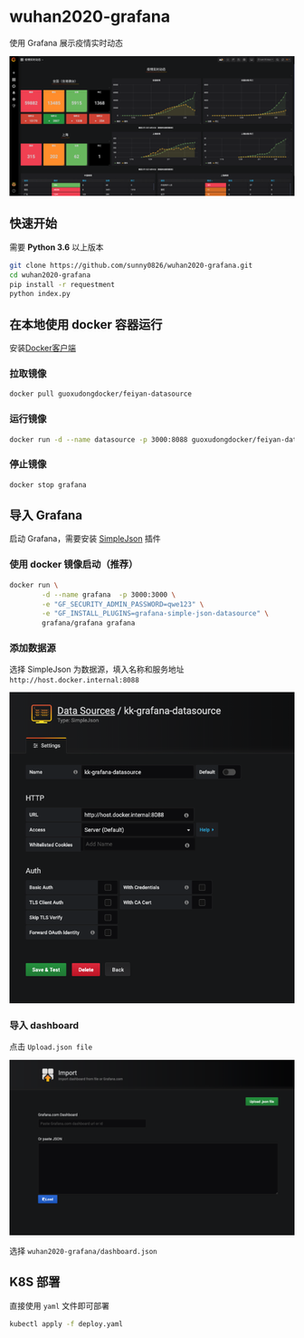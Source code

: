 # wuhan2020-grafana
使用 Grafana 展示疫情实时动态

![](dosc/show.png)

## 快速开始

需要 **Python 3.6** 以上版本

```bash
git clone https://github.com/sunny0826/wuhan2020-grafana.git
cd wuhan2020-grafana
pip install -r requestment
python index.py
```

## 在本地使用 docker 容器运行

安装[Docker客户端](https://www.docker.com/products/docker-desktop)

### 拉取镜像

```bash
docker pull guoxudongdocker/feiyan-datasource
```

### 运行镜像

```bash
docker run -d --name datasource -p 3000:8088 guoxudongdocker/feiyan-datasource 
```

### 停止镜像

```bash
docker stop grafana
```

## 导入 Grafana

启动 Grafana，需要安装 [SimpleJson](https://grafana.com/grafana/plugins/grafana-simple-json-datasource/installation) 插件

### 使用 docker 镜像启动（推荐）

```bash
docker run \
        -d --name grafana  -p 3000:3000 \
        -e "GF_SECURITY_ADMIN_PASSWORD=qwe123" \
        -e "GF_INSTALL_PLUGINS=grafana-simple-json-datasource" \
        grafana/grafana grafana 
```

### 添加数据源 

选择 SimpleJson 为数据源，填入名称和服务地址 `http://host.docker.internal:8088`

![](dosc/datasource.png)


### 导入 dashboard

点击 `Upload.json file`

![](dosc/import.png)

选择 `wuhan2020-grafana/dashboard.json`

## K8S 部署

直接使用 `yaml` 文件即可部署

```bash
kubectl apply -f deploy.yaml
```